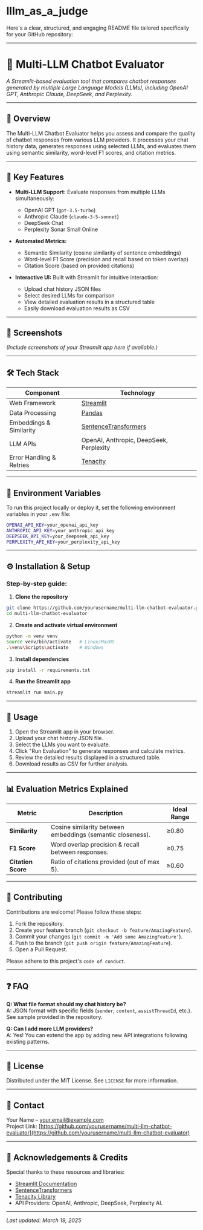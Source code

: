 # lllm_as_a_judge
Here's a clear, structured, and engaging README file tailored specifically for your GitHub repository:

---

# 🤖 Multi-LLM Chatbot Evaluator

*A Streamlit-based evaluation tool that compares chatbot responses generated by multiple Large Language Models (LLMs), including OpenAI GPT, Anthropic Claude, DeepSeek, and Perplexity.*

---

## 📖 Overview

The Multi-LLM Chatbot Evaluator helps you assess and compare the quality of chatbot responses from various LLM providers. It processes your chat history data, generates responses using selected LLMs, and evaluates them using semantic similarity, word-level F1 scores, and citation metrics.

---

## 🚀 Key Features

- **Multi-LLM Support:** Evaluate responses from multiple LLMs simultaneously:
  - OpenAI GPT (`gpt-3.5-turbo`)
  - Anthropic Claude (`claude-3-5-sonnet`)
  - DeepSeek Chat
  - Perplexity Sonar Small Online

- **Automated Metrics:** 
  - Semantic Similarity (cosine similarity of sentence embeddings)
  - Word-level F1 Score (precision and recall based on token overlap)
  - Citation Score (based on provided citations)

- **Interactive UI:** Built with Streamlit for intuitive interaction:
  - Upload chat history JSON files
  - Select desired LLMs for comparison
  - View detailed evaluation results in a structured table
  - Easily download evaluation results as CSV

---

## 📸 Screenshots

*(Include screenshots of your Streamlit app here if available.)*

---

## 🛠️ Tech Stack

| Component                 | Technology                             |
|---------------------------|----------------------------------------|
| Web Framework             | [Streamlit](https://streamlit.io/)     |
| Data Processing           | [Pandas](https://pandas.pydata.org/)   |
| Embeddings & Similarity   | [SentenceTransformers](https://www.sbert.net/) |
| LLM APIs                  | OpenAI, Anthropic, DeepSeek, Perplexity |
| Error Handling & Retries  | [Tenacity](https://tenacity.readthedocs.io/) |

---

## 🔑 Environment Variables

To run this project locally or deploy it, set the following environment variables in your `.env` file:

```bash
OPENAI_API_KEY=your_openai_api_key
ANTHROPIC_API_KEY=your_anthropic_api_key
DEEPSEEK_API_KEY=your_deepseek_api_key
PERPLEXITY_API_KEY=your_perplexity_api_key
```

---

## ⚙️ Installation & Setup

### Step-by-step guide:

1. **Clone the repository**

```bash
git clone https://github.com/yourusername/multi-llm-chatbot-evaluator.git
cd multi-llm-chatbot-evaluator
```

2. **Create and activate virtual environment**

```bash
python -m venv venv
source venv/bin/activate   # Linux/MacOS
.\venv\Scripts\activate    # Windows
```

3. **Install dependencies**

```bash
pip install -r requirements.txt
```

4. **Run the Streamlit app**

```bash
streamlit run main.py
```

---

## 📂 Usage

1. Open the Streamlit app in your browser.
2. Upload your chat history JSON file.
3. Select the LLMs you want to evaluate.
4. Click "Run Evaluation" to generate responses and calculate metrics.
5. Review the detailed results displayed in a structured table.
6. Download results as CSV for further analysis.

---

## 📊 Evaluation Metrics Explained

| Metric                | Description                                                | Ideal Range |
|-----------------------|------------------------------------------------------------|-------------|
| **Similarity**        | Cosine similarity between embeddings (semantic closeness). | ≥0.80       |
| **F1 Score**          | Word overlap precision & recall between responses.         | ≥0.75       |
| **Citation Score**    | Ratio of citations provided (out of max 5).                | ≥0.60       |

---

## 🤝 Contributing

Contributions are welcome! Please follow these steps:

1. Fork the repository.
2. Create your feature branch (`git checkout -b feature/AmazingFeature`).
3. Commit your changes (`git commit -m 'Add some AmazingFeature'`).
4. Push to the branch (`git push origin feature/AmazingFeature`).
5. Open a Pull Request.

Please adhere to this project's `code of conduct`.

---

## ❓ FAQ

**Q: What file format should my chat history be?**  
A: JSON format with specific fields (`sender`, `content`, `assistThreadId`, etc.). See sample provided in the repository.

**Q: Can I add more LLM providers?**  
A: Yes! You can extend the app by adding new API integrations following existing patterns.

---

## 📜 License

Distributed under the MIT License. See `LICENSE` for more information.

---

## 📧 Contact

Your Name – [your.email@example.com](mailto:your.email@example.com)  
Project Link: [https://github.com/yourusername/multi-llm-chatbot-evaluator](https://github.com/yourusername/multi-llm-chatbot-evaluator)

---

## 🙌 Acknowledgements & Credits

Special thanks to these resources and libraries:

- [Streamlit Documentation](https://docs.streamlit.io/)
- [SentenceTransformers](https://www.sbert.net/)
- [Tenacity Library](https://tenacity.readthedocs.io/)
- API Providers: OpenAI, Anthropic, DeepSeek, Perplexity AI.

---

_Last updated: March 19, 2025_
